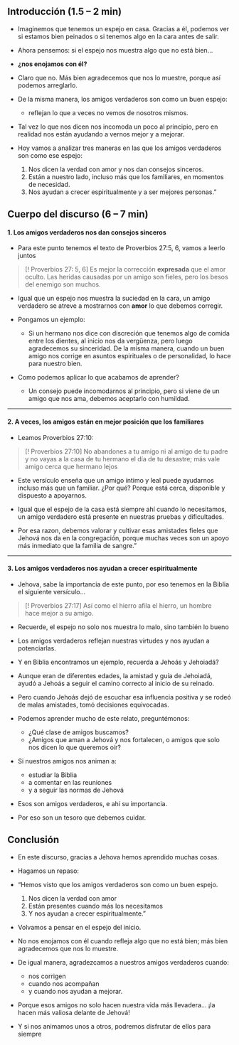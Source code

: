 ## Introducción (1.5 – 2 min)

- Imaginemos que tenemos un espejo en casa. Gracias a él, podemos ver si estamos bien peinados o si tenemos algo en la cara antes de salir.  

- Ahora pensemos: si el espejo nos muestra algo que no está bien...
- **¿nos enojamos con él?**
- Claro que no. Más bien agradecemos que nos lo muestre, porque así podemos arreglarlo.

- De la misma manera, los amigos verdaderos son como un buen espejo: 
	- reflejan lo que a veces no vemos de nosotros mismos. 
- Tal vez lo que nos dicen nos incomoda un poco al principio, pero en realidad nos están ayudando a vernos mejor y a mejorar.

- Hoy vamos a analizar tres maneras en las que los amigos verdaderos son como ese espejo:
	1. Nos dicen la verdad con amor y nos dan consejos sinceros.
	2. Están a nuestro lado, incluso más que los familiares, en momentos de necesidad.
	3. Nos ayudan a crecer espiritualmente y a ser mejores personas.”

## Cuerpo del discurso (6 – 7 min)

#### 1. Los amigos verdaderos nos dan consejos sinceros

- Para este punto tenemos el texto de Proverbios 27:5, 6, vamos a leerlo juntos

>[! Proverbios 27: 5, 6]
>Es mejor la corrección **expresada** que el amor oculto. 
>Las heridas causadas por un amigo son fieles, pero los besos del enemigo son muchos.

- Igual que un espejo nos muestra la suciedad en la cara, un amigo verdadero se atreve a mostrarnos con **amor** lo que debemos corregir.

- Pongamos un ejemplo: 
	- Si un hermano nos dice con discreción que tenemos algo de comida entre los dientes, al inicio nos da vergüenza, pero luego agradecemos su sinceridad. De la misma manera, cuando un buen amigo nos corrige en asuntos espirituales o de personalidad, lo hace para nuestro bien.

- Como podemos aplicar lo que acabamos de aprender?
	- Un consejo puede incomodarnos al principio, pero si viene de un amigo que nos ama, debemos aceptarlo con humildad.

---

#### 2. A veces, los amigos están en mejor posición que los familiares 

- Leamos Proverbios 27:10:

>[! Proverbios 27:10]
>No abandones a tu amigo ni al amigo de tu padre y no vayas a la casa de tu hermano el día de tu desastre; más vale amigo cerca que hermano lejos

- Este versículo enseña que un amigo íntimo y leal puede ayudarnos incluso más que un familiar. ¿Por qué? Porque está cerca, disponible y dispuesto a apoyarnos.

- Igual que el espejo de la casa está siempre ahí cuando lo necesitamos, un amigo verdadero está presente en nuestras pruebas y dificultades.

- Por esa razon, debemos valorar y cultivar esas amistades fieles que Jehová nos da en la congregación, porque muchas veces son un apoyo más inmediato que la  familia de sangre.”

---

#### 3. Los amigos verdaderos nos ayudan a crecer espiritualmente

- Jehova, sabe la importancia de este punto, por eso tenemos en la Biblia el siguiente versículo...

>[! Proverbios 27:17]
>Así como el hierro afila el hierro, un hombre hace mejor a su amigo.

- Recuerde, el espejo no solo nos muestra lo malo, sino también lo bueno
- Los amigos verdaderos reflejan nuestras virtudes y nos ayudan a potenciarlas.
	
- Y en Biblia encontramos un ejemplo, recuerda a Jehoás y Jehoiadá?
- Aunque eran de diferentes edades, la amistad y guía de Jehoiadá, ayudó a Jehoás a seguir el camino correcto al inicio de su reinado. 

- Pero cuando Jehoás dejó de escuchar esa influencia positiva y se rodeó de malas amistades, tomó decisiones equivocadas.
    
- Podemos aprender mucho de este relato, preguntémonos: 
	- ¿Qué clase de amigos buscamos? 
	- ¿Amigos que aman a Jehová y nos fortalecen, o amigos que solo nos dicen lo que queremos oír?
    
- Si nuestros amigos nos animan a:
	- estudiar la Biblia
	- a comentar en las reuniones 
	- y a seguir las normas de Jehová
- Esos son amigos verdaderos, e ahi su importancia.
- Por eso son un tesoro que debemos cuidar.

## Conclusión

- En este discurso, gracias a Jehova hemos aprendido muchas cosas.
- Hagamos un repaso: 
- “Hemos visto que los amigos verdaderos son como un buen espejo. 
	1. Nos dicen la verdad con amor
	2. Están presentes cuando más los necesitamos
	3. Y nos ayudan a crecer espiritualmente.”
    

 - Volvamos a pensar en el espejo del inicio. 
 - No nos enojamos con él cuando refleja algo que no está bien; más bien agradecemos que nos lo muestre. 
 - De igual manera, agradezcamos a nuestros amigos verdaderos cuando:
	 - nos corrigen
	 - cuando nos acompañan
	 - y cuando nos ayudan a mejorar.  

- Porque esos amigos no solo hacen nuestra vida más llevadera… ¡la hacen más valiosa delante de Jehová!
- Y si nos animamos unos a otros, podremos disfrutar de ellos para siempre